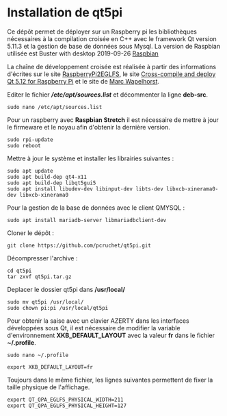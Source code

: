 # Installation de qt5pi


Ce dépôt permet de déployer sur un Raspberry pi les bibliothèques nécessaires à la compilation croisée en C++ avec le framework Qt version 5.11.3 et la gestion de base de données sous Mysql.
La version de Raspbian utilisée est Buster with desktop 2019-09-26 [Raspbian](https://www.raspberrypi.org/downloads/raspbian/)

La chaîne de développement croisée est réalisée à partir des informations d'écrites sur le site [RaspberryPi2EGLFS](https://wiki.qt.io/RaspberryPi2EGLFS), le site [Cross-compile and deploy Qt 5.12 for Raspberry Pi](https://mechatronicsblog.com/cross-compile-and-deploy-qt-5-12-for-raspberry-pi/) et le site de [Marc Wapelhorst](http://wapel.de/?p=641).

Editer le fichier ***/etc/apt/sources.list*** et décommenter la ligne **deb-src**.

	sudo nano /etc/apt/sources.list

Pour un raspberry avec **Raspbian Stretch** il est nécessaire de mettre à jour le firmeware et le noyau afin d'obtenir la dernière version.

	sudo rpi-update
	sudo reboot

Mettre à jour le système et installer les librairies suivantes :

	sudo apt update
	sudo apt build-dep qt4-x11
	sudo apt build-dep libqt5gui5
	sudo apt install libudev-dev libinput-dev libts-dev libxcb-xinerama0-dev libxcb-xinerama0

Pour la gestion de la base de données avec le client QMYSQL :

    sudo apt install mariadb-server libmariadbclient-dev
	
Cloner le dépôt :

	git clone https://github.com/pcruchet/qt5pi.git

Décompresser l'archive :

	cd qt5pi
	tar zxvf qt5pi.tar.gz
	
Deplacer le dossier qt5pi dans **/usr/local/**

    sudo mv qt5pi /usr/local/
    sudo chown pi:pi /usr/local/qt5pi

Pour obtenir la saise avec un clavier AZERTY dans les interfaces développées sous Qt, il est nécessaire de modifier la variable d'environnement **XKB_DEFAULT_LAYOUT** avec la valeur **fr** dans le fichier **~/.profile**. 

	
    sudo nano ~/.profile
	
    export XKB_DEFAULT_LAYOUT=fr

Toujours dans le même fichier, les lignes suivantes permettent de fixer la taille physique de l'affichage. 

    export QT_QPA_EGLFS_PHYSICAL_WIDTH=211
    export QT_QPA_EGLFS_PHYSICAL_HEIGHT=127
